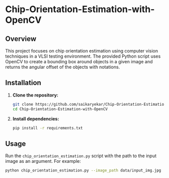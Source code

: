 # Chip-Orientation-Estimation-with-OpenCV

## Overview

This project focuses on chip orientation estimation using computer vision techniques in a VLSI testing environment. The provided Python script uses OpenCV to create a bounding box around objects in a given image and returns the angular offset of the objects with notations.

## Installation

1. **Clone the repository:**

    ```bash
    git clone https://github.com/saikaryekar/Chip-Orientation-Estimation-with-OpenCV.git
    cd Chip-Orientation-Estimation-with-OpenCV
    ```

2. **Install dependencies:**

    ```bash
    pip install -r requirements.txt
    ```

## Usage

Run the `chip_orientation_estimation.py` script with the path to the input image as an argument. For example:

```bash
python chip_orientation_estimation.py --image_path data/input_img.jpg
